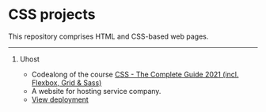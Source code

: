 # CSS projects

This repository comprises HTML and CSS-based web pages.

---

1. Uhost 



    - Codealong of the course [CSS - The Complete Guide 2021 (incl. Flexbox, Grid & Sass)](https://www.udemy.com/course/css-the-complete-guide-incl-flexbox-grid-sass)
    - A website for hosting service company.
    - [View deployment](https://prernn.github.io/CSS/Uhost/)
